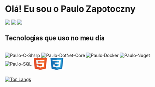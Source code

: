 # Olá! Eu sou o Paulo Zapotoczny

<div>
  <a href = "https://www.linkedin.com/in/paulo-zapotoczny-73b349223"><img src="https://img.shields.io/badge/LinkedIn-0077B5?style=for-the-badge&logo=linkedin&logoColor=white target="_blank"></a>
  <a href = "mailto:paulorfz1122@gmail.com"><img src="https://img.shields.io/badge/-Gmail-%23333?style=for-the-badge&logo=gmail&logoColor=white" target="_blank"></a>
  <a href = https://stackoverflow.com/users/25366098/paulorfz><img src="https://img.shields.io/badge/Stack_Overflow-FE7A16?style=for-the-badge&logo=stack-overflow&logoColor=white"></a>
</div>

## Tecnologias que uso no meu dia

<div style="display: inline_block"><br>
  <img align="center" alt="Paulo-C-Sharp" height="40" width="50" src="https://cdn.jsdelivr.net/gh/devicons/devicon@latest/icons/csharp/csharp-original.svg">
  <img align="center" alt="Paulo-DotNet-Core" height="40" width="50" src="https://cdn.jsdelivr.net/gh/devicons/devicon@latest/icons/dotnetcore/dotnetcore-original.svg">
  <img align="center" alt="Paulo-Docker" height="40" width="50" src="https://cdn.jsdelivr.net/gh/devicons/devicon@latest/icons/docker/docker-plain-wordmark.svg">
  <img align="center" alt="Paulo-Nuget" height="40" width="50" src="https://cdn.jsdelivr.net/gh/devicons/devicon@latest/icons/nuget/nuget-original.svg">
  <img align="center" alt="Paulo-SQL" height="40" width="50" src="https://cdn.jsdelivr.net/gh/devicons/devicon@latest/icons/azuresqldatabase/azuresqldatabase-original.svg">
  <img align="center" alt="Paulo-HTML" height="40" width="50" src="https://raw.githubusercontent.com/devicons/devicon/master/icons/html5/html5-original.svg">
  <img align="center" alt="Paulo-CSS" height="40" width="50" src="https://raw.githubusercontent.com/devicons/devicon/master/icons/css3/css3-original.svg">
</div>

###

[![Top Langs](https://github-readme-stats.vercel.app/api/top-langs/?username=PauloZapotoczny&exclude_repo=LandingPageTeste)](https://github.com/PauloZapotoczny/github-readme-stats)


